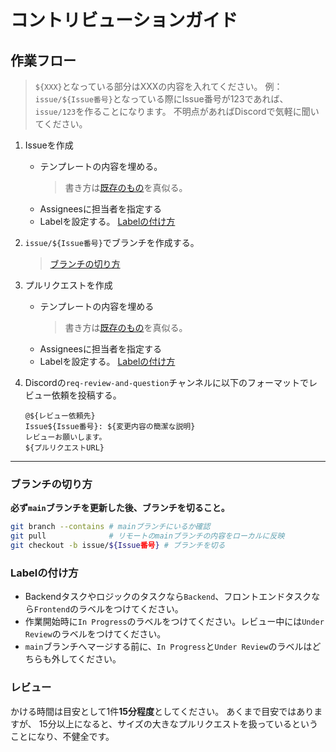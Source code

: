 # コントリビューションガイド

## 作業フロー

> `${XXX}`となっている部分はXXXの内容を入れてください。
> 例：`issue/${Issue番号}`となっている際にIssue番号が123であれば、`issue/123`を作ることになります。
> 不明点があればDiscordで気軽に聞いてください。

1. Issueを作成
    - テンプレートの内容を埋める。
        > 書き方は[既存のもの](https://github.com/KobayaClanguage/find-the-object-game-v2/pull/19)を真似る。
    - Assigneesに担当者を指定する
    - Labelを設定する。 [Labelの付け方](./CONTRIBUTING.md#labelの付け方)

1. `issue/${Issue番号}`でブランチを作成する。
    > [ブランチの切り方](./CONTRIBUTING.md#ブランチの切り方)

2. プルリクエストを作成
   - テンプレートの内容を埋める
        > 書き方は[既存のもの](https://github.com/KobayaClanguage/find-the-object-game-v2/pull/19)を真似る。
    - Assigneesに担当者を指定する
    - Labelを設定する。 [Labelの付け方](./CONTRIBUTING.md#labelの付け方)

3. Discordの`req-review-and-question`チャンネルに以下のフォーマットでレビュー依頼を投稿する。
    ```
    @${レビュー依頼先}
    Issue${Issue番号}: ${変更内容の簡潔な説明}
    レビューお願いします。
    ${プルリクエストURL}
    ```
  
---

### ブランチの切り方

**必ず`main`ブランチを更新した後、ブランチを切ること。**

```bash
git branch --contains # mainブランチにいるか確認
git pull              # リモートのmainブランチの内容をローカルに反映
git checkout -b issue/${Issue番号} # ブランチを切る
```

### Labelの付け方

- Backendタスクやロジックのタスクなら`Backend`、フロントエンドタスクなら`Frontend`のラベルをつけてください。
- 作業開始時に`In Progress`のラベルをつけてください。レビュー中には`Under Review`のラベルをつけてください。
- `main`ブランチへマージする前に、`In Progress`と`Under Review`のラベルはどちらも外してください。


### レビュー

かける時間は目安として1件**15分程度**としてください。
あくまで目安ではありますが、
15分以上になると、サイズの大きなプルリクエストを扱っているということになり、不健全です。
